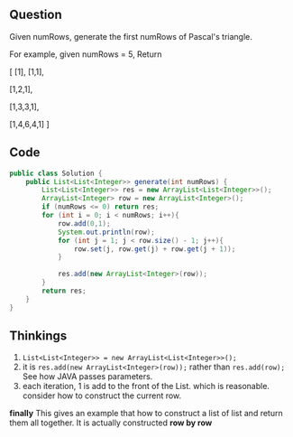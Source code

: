 ## Question
Given numRows, generate the first numRows of Pascal's triangle.

For example, given numRows = 5,
Return

[
     [1],
    [1,1],
    
   [1,2,1],
   
  [1,3,3,1],
  
 [1,4,6,4,1]
]

## Code
```JAVA
public class Solution {
    public List<List<Integer>> generate(int numRows) {
        List<List<Integer>> res = new ArrayList<List<Integer>>();
        ArrayList<Integer> row = new ArrayList<Integer>();
        if (numRows <= 0) return res;
        for (int i = 0; i < numRows; i++){
            row.add(0,1);
            System.out.println(row);
            for (int j = 1; j < row.size() - 1; j++){
                row.set(j, row.get(j) + row.get(j + 1));
            }
            
            res.add(new ArrayList<Integer>(row));
        }
        return res;
    }
}
```

## Thinkings
1. `List<List<Integer>> = new ArrayList<List<Integer>>();`
2. it is `res.add(new ArrayList<Integer>(row));` rather than `res.add(row);` See how JAVA passes parameters.
3. each iteration, 1 is add to the front of the List. which is reasonable. consider how to construct the current row. 

__finally__ This gives an example that how to construct a list of list and return them all together. It is actually constructed __row by row__
